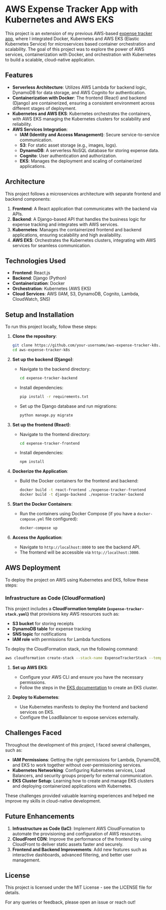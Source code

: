 # AWS Expense Tracker App with Kubernetes and AWS EKS

This project is an extension of my previous AWS-based [expense tracker app](https://github.com/namratabhaumik/ExpenseTracker), where I integrated Docker, Kubernetes and AWS EKS (Elastic Kubernetes Service) for microservices based container orchestration and scalability. The goal of this project was to explore the power of AWS services, containerization with Docker, and orchestration with Kubernetes to build a scalable, cloud-native application.

## Features

- **Serverless Architecture**: Utilizes AWS Lambda for backend logic, DynamoDB for data storage, and AWS Cognito for authentication.
- **Containerization with Docker**: The frontend (React) and backend (Django) are containerized, ensuring a consistent environment across different stages of deployment.
- **Kubernetes and AWS EKS**: Kubernetes orchestrates the containers, with AWS EKS managing the Kubernetes clusters for scalability and reliability.
- **AWS Services Integration**:
  - **IAM (Identity and Access Management)**: Secure service-to-service communication.
  - **S3**: For static asset storage (e.g., images, logs).
  - **DynamoDB**: A serverless NoSQL database for storing expense data.
  - **Cognito**: User authentication and authorization.
  - **EKS**: Manages the deployment and scaling of containerized applications.

## Architecture

This project follows a microservices architecture with separate frontend and backend components:

1. **Frontend**: A React application that communicates with the backend via APIs.
2. **Backend**: A Django-based API that handles the business logic for expense tracking and integrates with AWS services.
3. **Kubernetes**: Manages the containerized frontend and backend applications, ensuring scalability and high availability.
4. **AWS EKS**: Orchestrates the Kubernetes clusters, integrating with AWS services for seamless communication.

## Technologies Used

- **Frontend**: React.js
- **Backend**: Django (Python)
- **Containerization**: Docker
- **Orchestration**: Kubernetes (AWS EKS)
- **Cloud Services**: AWS (IAM, S3, DynamoDB, Cognito, Lambda, CloudWatch, SNS)

## Setup and Installation

To run this project locally, follow these steps:

1. **Clone the repository**:

   ```bash
   git clone https://github.com/your-username/aws-expense-tracker-k8s.git
   cd aws-expense-tracker-k8s
   ```

2. **Set up the backend (Django)**:

   - Navigate to the backend directory:
     ```bash
     cd expense-tracker-backend
     ```
   - Install dependencies:
     ```bash
     pip install -r requirements.txt
     ```
   - Set up the Django database and run migrations:
     ```bash
     python manage.py migrate
     ```

3. **Set up the frontend (React)**:

   - Navigate to the frontend directory:
     ```bash
     cd expense-tracker-frontend
     ```
   - Install dependencies:
     ```bash
     npm install
     ```

4. **Dockerize the Application**:

   - Build the Docker containers for the frontend and backend:
     ```bash
     docker build -t react-frontend ./expense-tracker-frontend
     docker build -t django-backend ./expense-tracker-backend
     ```

5. **Start the Docker Containers**:

   - Run the containers using Docker Compose (if you have a `docker-compose.yml` file configured):
     ```bash
     docker-compose up
     ```

6. **Access the Application**:
   - Navigate to `http://localhost:8000` to see the backend API.
   - The frontend will be accessible via `http://localhost:3000`.

## AWS Deployment

To deploy the project on AWS using Kubernetes and EKS, follow these steps:

### **Infrastructure as Code (CloudFormation)**

This project includes a **CloudFormation template (`expense-tracker-stack.yaml`)** that provisions key AWS resources such as:

- **S3 bucket** for storing receipts
- **DynamoDB table** for expense tracking
- **SNS topic** for notifications
- **IAM role** with permissions for Lambda functions

To deploy the CloudFormation stack, run the following command:

```bash
aws cloudformation create-stack --stack-name ExpenseTrackerStack --template-body file://cloudformation/expense-tracker-stack.yaml --capabilities CAPABILITY_NAMED_IAM
```

1. **Set up AWS EKS**:

   - Configure your AWS CLI and ensure you have the necessary permissions.
   - Follow the steps in the [EKS documentation](https://docs.aws.amazon.com/eks/latest/userguide/getting-started.html) to create an EKS cluster.

2. **Deploy to Kubernetes**:
   - Use Kubernetes manifests to deploy the frontend and backend services on EKS.
   - Configure the LoadBalancer to expose services externally.

## Challenges Faced

Throughout the development of this project, I faced several challenges, such as:

- **IAM Permissions**: Getting the right permissions for Lambda, DynamoDB, and EKS to work together without over-permissioning services.
- **Kubernetes Networking**: Configuring Kubernetes services, Load Balancers, and security groups properly for external communication.
- **EKS Cluster Setup**: Learning how to create and manage EKS clusters and deploying containerized applications with Kubernetes.

These challenges provided valuable learning experiences and helped me improve my skills in cloud-native development.

## Future Enhancements

1. **Infrastructure as Code (IaC)**: Implement AWS CloudFormation to automate the provisioning and configuration of AWS resources.
2. **CloudFront CDN**: Improve the performance of the frontend by using CloudFront to deliver static assets faster and securely.
3. **Frontend and Backend Improvements**: Add new features such as interactive dashboards, advanced filtering, and better user management.

## License

This project is licensed under the MIT License - see the LICENSE file for details.

For any queries or feedback, please open an issue or reach out!
